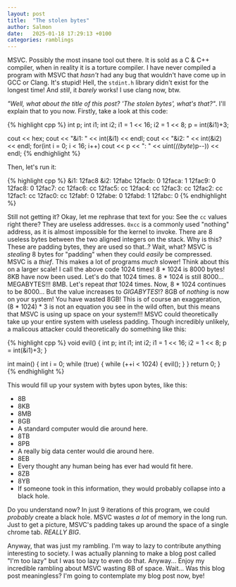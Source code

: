 ```yaml
---
layout: post
title:  "The stolen bytes"
author: Salmon
date:   2025-01-18 17:29:13 +0100
categories: ramblings
---
```


MSVC. Possibly the most insane tool out there. It is sold as a C & C++ compiler,
when in reality it is a torture compiler. I have never compiled a program with MSVC
that *hasn't* had any bug that wouldn't have come up in GCC or Clang. It's stupid!
Hell, the ``stdint.h`` library didn't exist for the longest time! And *still*, it
*barely* works! I use clang now, btw.

*"Well, what about the title of this post? 'The stolen bytes', what's that?"*.
I'll explain that to you now. Firstly, take a look at this code:

{% highlight cpp %}
int p;
int i1;
int i2;
i1 = 1 << 16;
i2 = 1 << 8;
p = int(&i1)+3;

cout << hex;
cout << "&i1: " << int(&i1) << endl;
cout << "&i2: " << int(&i2) << endl;
for(int i = 0; i < 16; i++)
  cout << p << ": " << uint(*((byte*)p--)) << endl;
{% endhighlight %}

Then, let's run it:

{% highlight cpp %}
&i1: 12fac8
&i2: 12fabc
12facb: 0
12faca: 1
12fac9: 0
12fac8: 0
12fac7: cc
12fac6: cc
12fac5: cc
12fac4: cc
12fac3: cc
12fac2: cc
12fac1: cc
12fac0: cc
12fabf: 0
12fabe: 0
12fabd: 1
12fabc: 0
{% endhighlight %}

Still not getting it? Okay, let me rephrase that text for you: See the ``cc``
values right there? They are useless addresses. ``0xcc`` is a commonly used
"nothing" address, as it is almost impossible for the kernel to invoke.
There are 8 useless bytes between the two aligned integers
on the stack. Why is this? These are padding bytes, they are used so that..?
Wait, what? MSVC is *stealing* 8 bytes for "padding" when they could *easily*
be compressed. MSVC is a *thief*. This makes a lot of programs *much* slower!
Think about this on a larger scale! I call the above code 1024 times!
8 * 1024 is 8000 bytes! 8KB have now been used. Let's do that 1024 times.
8 * 1024 is still 8000... MEGABYTES!!! 8MB. Let's repeat *that* 1024 times.
Now, 8 * 1024 continues to be 8000... But the value increases to *GIGABYTES*!?
8GB of *nothing* is now on your system! You have wasted 8GB! This is of course
an exaggeration, (8 * 1024) * 3 is not an equation you see in the wild often,
but this means that MSVC is using up space on your system!!! MSVC could theoretically
take up your entire system with useless padding. Though incredibly unlikely, a
malicous attacker could theoretically do something like this:

{% highlight cpp %}
void evil() {
    int p;
    int i1;
    int i2;
    i1 = 1 << 16;
    i2 = 1 << 8;
    p = int(&i1)+3;
}

int main() {
    int i = 0;
    while (true) {
        while (++i < 1024) {
            evil();
        }
    }
    return 0;
}
{% endhighlight %}

This would fill up your system with bytes upon bytes, like this:
- 8B
- 8KB
- 8MB
- 8GB
- A standard computer would die around here.
- 8TB
- 8PB
- A really big data center would die around here.
- 8EB
- Every thought any human being has ever had would fit here.
- 8ZB
- 8YB
- If someone took in this information, they would probably collapse
  into a black hole.

Do you understand now? In just 9 iterations of this program, we could
*probably* create a black hole. MSVC wastes *a lot* of memory in the
long run. Just to get a picture, MSVC's padding takes up
around the space of a single chrome tab. *REALLY BIG*.

Anyway, that was just my rambling. I'm way to lazy to contribute
anything interesting to society. I was actually planning to make
a blog post called "I'm too lazy" but I was too lazy to even
do that. Anyway... Enjoy my incredible rambling about MSVC
wasting 8B of space. Wait... Was this blog post meaningless?
I'm going to contemplate my blog post now, bye!
